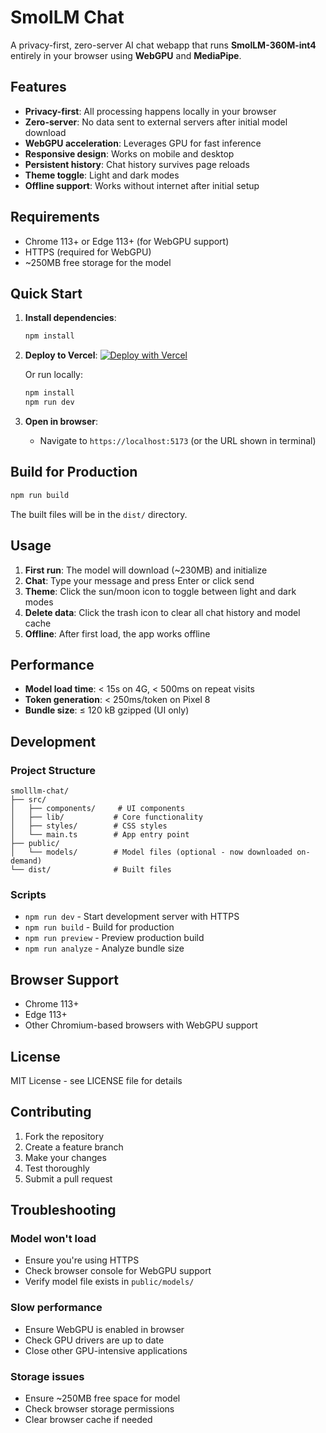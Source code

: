 

# SmolLM Chat

A privacy-first, zero-server AI chat webapp that runs **SmolLM-360M-int4** entirely in your browser using **WebGPU** and **MediaPipe**.

## Features

- **Privacy-first**: All processing happens locally in your browser
- **Zero-server**: No data sent to external servers after initial model download
- **WebGPU acceleration**: Leverages GPU for fast inference
- **Responsive design**: Works on mobile and desktop
- **Persistent history**: Chat history survives page reloads
- **Theme toggle**: Light and dark modes
- **Offline support**: Works without internet after initial setup

## Requirements

- Chrome 113+ or Edge 113+ (for WebGPU support)
- HTTPS (required for WebGPU)
- ~250MB free storage for the model

## Quick Start

1. **Install dependencies**:
   ```bash
   npm install
   ```

2. **Deploy to Vercel**:
   [![Deploy with Vercel](https://vercel.com/button)](https://vercel.com/new/clone?repository-url=https://github.com/your-username/smolllm-chat)

   Or run locally:
   ```bash
   npm install
   npm run dev
   ```

3. **Open in browser**:
   - Navigate to `https://localhost:5173` (or the URL shown in terminal)

## Build for Production

```bash
npm run build
```

The built files will be in the `dist/` directory.

## Usage

1. **First run**: The model will download (~230MB) and initialize
2. **Chat**: Type your message and press Enter or click send
3. **Theme**: Click the sun/moon icon to toggle between light and dark modes
4. **Delete data**: Click the trash icon to clear all chat history and model cache
5. **Offline**: After first load, the app works offline

## Performance

- **Model load time**: < 15s on 4G, < 500ms on repeat visits
- **Token generation**: < 250ms/token on Pixel 8
- **Bundle size**: ≤ 120 kB gzipped (UI only)

## Development

### Project Structure
```
smolllm-chat/
├── src/
│   ├── components/     # UI components
│   ├── lib/           # Core functionality
│   ├── styles/        # CSS styles
│   └── main.ts        # App entry point
├── public/
│   └── models/        # Model files (optional - now downloaded on-demand)
└── dist/              # Built files
```

### Scripts
- `npm run dev` - Start development server with HTTPS
- `npm run build` - Build for production
- `npm run preview` - Preview production build
- `npm run analyze` - Analyze bundle size

## Browser Support

- Chrome 113+
- Edge 113+
- Other Chromium-based browsers with WebGPU support

## License

MIT License - see LICENSE file for details

## Contributing

1. Fork the repository
2. Create a feature branch
3. Make your changes
4. Test thoroughly
5. Submit a pull request

## Troubleshooting

### Model won't load
- Ensure you're using HTTPS
- Check browser console for WebGPU support
- Verify model file exists in `public/models/`

### Slow performance
- Ensure WebGPU is enabled in browser
- Check GPU drivers are up to date
- Close other GPU-intensive applications

### Storage issues
- Ensure ~250MB free space for model
- Check browser storage permissions
- Clear browser cache if needed

